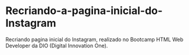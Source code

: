# Recriando-a-pagina-inicial-do-Instagram
Recriando pagina inicial do Instagram, realizado no Bootcamp HTML Web Developer da DIO (Digital Innovation One).
